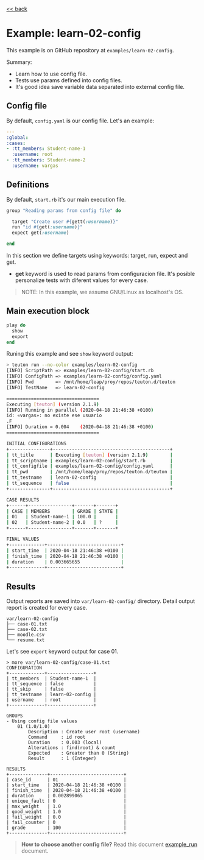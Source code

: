 [<< back](README.md)

# Example: learn-02-config

This example is on GitHub repository at `examples/learn-02-config`.

Summary:
* Learn how to use config file.
* Tests use params defined into config files.
* It's good idea save variable data separated into external config file.

## Config file

By default, `config.yaml` is our config file. Let's an example:

```yaml
---
:global:
:cases:
- :tt_members: Student-name-1
  :username: root
- :tt_members: Student-name-2
  :username: vargas
```

## Definitions

By default, `start.rb` it's our main execution file.

```ruby
group "Reading params from config file" do

  target "Create user #{gett(:username)}"
  run "id #{get(:username)}"
  expect get(:username)

end
```

In this section we define targets using keywords: target, run, expect and get.

* **get** keyword is used to read params from configuracion file. It's posible personalize tests with diferent values for every case.

> NOTE: In this example, we assume GNU/Linux as localhost's OS.

## Main execution block

```ruby
play do
  show
  export
end
```

Runing this example and see `show` keyword output:

```bash
> teuton run --no-color examples/learn-02-config
[INFO] ScriptPath => examples/learn-02-config/start.rb
[INFO] ConfigPath => examples/learn-02-config/config.yaml
[INFO] Pwd        => /mnt/home/leap/proy/repos/teuton.d/teuton
[INFO] TestName   => learn-02-config

==================================
Executing [teuton] (version 2.1.9)
[INFO] Running in parallel (2020-04-18 21:46:38 +0100)
id: «vargas»: no existe ese usuario
.F
[INFO] Duration = 0.004    (2020-04-18 21:46:38 +0100)
==================================

INITIAL CONFIGURATIONS
+---------------+-------------------------------------------+
| tt_title      | Executing [teuton] (version 2.1.9)        |
| tt_scriptname | examples/learn-02-config/start.rb         |
| tt_configfile | examples/learn-02-config/config.yaml      |
| tt_pwd        | /mnt/home/leap/proy/repos/teuton.d/teuton |
| tt_testname   | learn-02-config                           |
| tt_sequence   | false                                     |
+---------------+-------------------------------------------+

CASE RESULTS
+------+----------------+-------+-------+
| CASE | MEMBERS        | GRADE | STATE |
| 01   | Student-name-1 | 100.0 |       |
| 02   | Student-name-2 | 0.0   | ?     |
+------+----------------+-------+-------+

FINAL VALUES
+-------------+---------------------------+
| start_time  | 2020-04-18 21:46:38 +0100 |
| finish_time | 2020-04-18 21:46:38 +0100 |
| duration    | 0.003665655               |
+-------------+---------------------------+
```

## Results

Output reports are saved into `var/learn-02-config/` directory. Detail output report is created for every case.

```
var/learn-02-config
├── case-01.txt
├── case-02.txt
├── moodle.csv
└── resume.txt
```

Let's see `export` keyword output for case 01.

```
> more var/learn-02-config/case-01.txt
CONFIGURATION
+-------------+-----------------+
| tt_members  | Student-name-1  |
| tt_sequence | false           |
| tt_skip     | false           |
| tt_testname | learn-02-config |
| username    | root            |
+-------------+-----------------+

GROUPS
- Using config file values
    01 (1.0/1.0)
        Description : Create user root (username)
        Command     : id root
        Duration    : 0.003 (local)
        Alterations : find(root) & count
        Expected    : Greater than 0 (String)
        Result      : 1 (Integer)

RESULTS
+--------------+---------------------------+
| case_id      | 01                        |
| start_time   | 2020-04-18 21:46:38 +0100 |
| finish_time  | 2020-04-18 21:46:38 +0100 |
| duration     | 0.002899065               |
| unique_fault | 0                         |
| max_weight   | 1.0                       |
| good_weight  | 1.0                       |
| fail_weight  | 0.0                       |
| fail_counter | 0                         |
| grade        | 100                       |
+--------------+---------------------------+
```

> **How to choose another config file?** Read this document [example_run](../commands/example_run.md#3-choosing-config-file) document.
